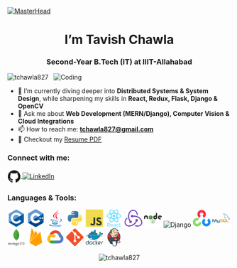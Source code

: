 [![MasterHead](https://developers.giphy.com/branch/master/static/api-512d36c09662682717108a38bbb5c57d.gif)](https://www.linkedin.com/in/tavish-chawla-3b1673278/)
<h1 align="center">I’m Tavish Chawla</h1>
<h3 align="center">Second-Year B.Tech (IT) at IIIT-Allahabad</h3>

<img align="right" alt="Coding" width="400" src="https://cdn.dribbble.com/users/1708816/screenshots/15637256/media/f9826f0af8a49462f048262a8502035b.gif">

<p align="left">
  <img src="https://komarev.com/ghpvc/?username=tchawla827&label=Profile%20views&color=0e75b6&style=flat" alt="tchawla827" />
</p>

- 🌱 I’m currently diving deeper into **Distributed Systems & System Design**, while sharpening my skills in **React, Redux, Flask, Django & OpenCV**  
- 💬 Ask me about **Web Development (MERN/Django), Computer Vision & Cloud Integrations**  
- 📫 How to reach me: **tchawla827@gmail.com**  
- 📄 Checkout my [Resume PDF](https://drive.google.com/file/d/17nZrFx52kE2puSIfJeAFFxK_51fPdjB2/view?usp=sharing)

<h3 align="left">Connect with me:</h3>
<p align="left">
  <a href="https://github.com/tchawla827" target="blank">
    <img align="center" src="https://raw.githubusercontent.com/devicons/devicon/master/icons/github/github-original.svg" alt="GitHub" width="30" height="30" />
  </a>
  <a href="https://www.linkedin.com/in/tavish-chawla-3b1673278/" target="blank">
    <img align="center" src="https://raw.githubusercontent.com/rahuldkjain/github-profile-readme-generator/master/src/images/icons/Social/linked-in-alt.svg" alt="LinkedIn" width="30" height="30" />
  </a>
</p>

<h3 align="left">Languages &amp; Tools:</h3>
<p align="left">
  <img src="https://raw.githubusercontent.com/devicons/devicon/master/icons/c/c-original.svg"                   alt="C"       width="40" height="40"/>
  <img src="https://raw.githubusercontent.com/devicons/devicon/master/icons/cplusplus/cplusplus-original.svg"       alt="C++"     width="40" height="40"/>
  <img src="https://raw.githubusercontent.com/devicons/devicon/master/icons/java/java-original.svg"               alt="Java"    width="40" height="40"/>
  <img src="https://raw.githubusercontent.com/devicons/devicon/master/icons/python/python-original.svg"           alt="Python"  width="40" height="40"/>
  <img src="https://raw.githubusercontent.com/devicons/devicon/master/icons/javascript/javascript-original.svg"   alt="JavaScript" width="40" height="40"/>
  <img src="https://raw.githubusercontent.com/devicons/devicon/master/icons/react/react-original-wordmark.svg"     alt="React"   width="40" height="40"/>
  <img src="https://raw.githubusercontent.com/devicons/devicon/master/icons/redux/redux-original.svg"               alt="Redux"   width="40" height="40"/>
  <img src="https://raw.githubusercontent.com/devicons/devicon/master/icons/nodejs/nodejs-original-wordmark.svg"   alt="Node.js" width="40" height="40"/>
  <img src="https://cdn.jsdelivr.net/gh/devicons/devicon/icons/django/django-original.svg"                         alt="Django"  width="40" height="40"/>
  <img src="https://raw.githubusercontent.com/devicons/devicon/master/icons/opencv/opencv-original.svg"             alt="OpenCV"  width="40" height="40"/>
  <img src="https://raw.githubusercontent.com/devicons/devicon/master/icons/mysql/mysql-original-wordmark.svg"     alt="MySQL"   width="40" height="40"/>
  <img src="https://raw.githubusercontent.com/devicons/devicon/master/icons/mongodb/mongodb-original-wordmark.svg" alt="MongoDB" width="40" height="40"/>
  <img src="https://raw.githubusercontent.com/devicons/devicon/master/icons/firebase/firebase-plain.svg"            alt="Firebase" width="40" height="40"/>
  <img src="https://raw.githubusercontent.com/devicons/devicon/master/icons/googlecloud/googlecloud-original.svg"   alt="GCP"     width="40" height="40"/>
  <img src="https://raw.githubusercontent.com/devicons/devicon/master/icons/git/git-original.svg"                   alt="Git"     width="40" height="40"/>
  <img src="https://raw.githubusercontent.com/devicons/devicon/master/icons/docker/docker-original-wordmark.svg"   alt="Docker"  width="40" height="40"/>
  <img src="https://raw.githubusercontent.com/devicons/devicon/master/icons/jenkins/jenkins-original.svg"           alt="Jenkins" width="40" height="40"/>
</p>


<p align="center">
  <img src="https://github-readme-stats.vercel.app/api/top-langs?username=tchawla827&show_icons=true&locale=en&layout=compact" alt="tchawla827" />
</p>
